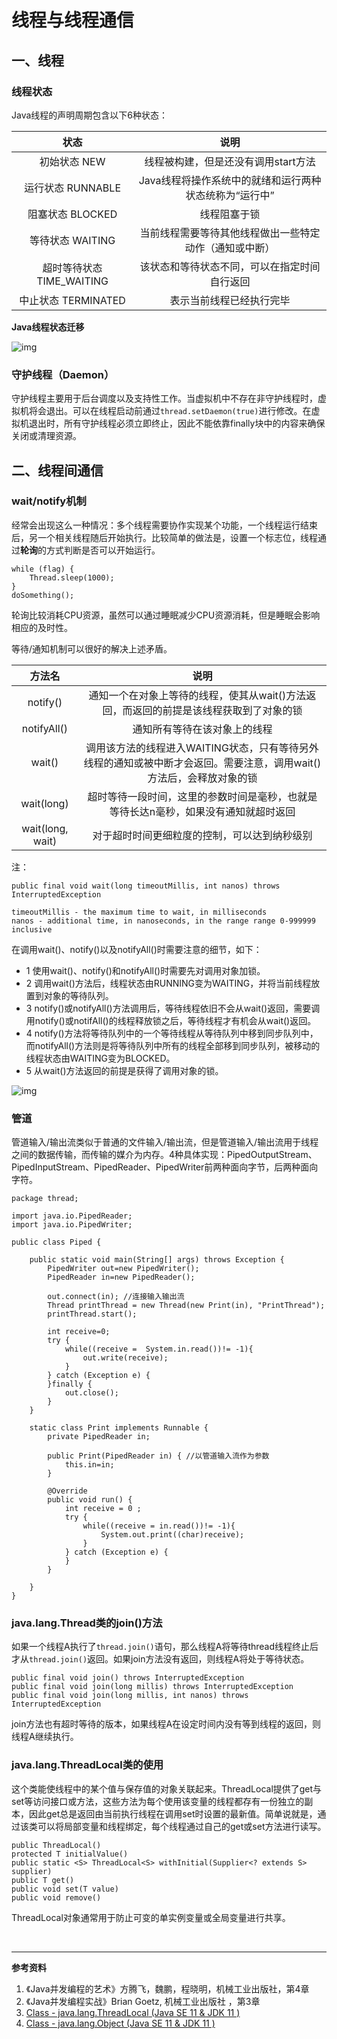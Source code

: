 # 线程与线程通信

## 一、线程

### 线程状态

Java线程的声明周期包含以下6种状态：

|           状态            |                          说明                          |
| :-----------------------: | :----------------------------------------------------: |
|       初始状态 NEW        |          线程被构建，但是还没有调用start方法           |
|     运行状态 RUNNABLE     | Java线程将操作系统中的就绪和运行两种状态统称为“运行中” |
|     阻塞状态 BLOCKED      |                      线程阻塞于锁                      |
|     等待状态 WAITING      | 当前线程需要等待其他线程做出一些特定动作（通知或中断） |
| 超时等待状态 TIME_WAITING |      该状态和等待状态不同，可以在指定时间自行返回      |
|    中止状态 TERMINATED    |                表示当前线程已经执行完毕                |

**Java线程状态迁移**

![img](https://images2018.cnblogs.com/blog/930824/201807/930824-20180715222029724-1669695888.jpg)

### 守护线程（Daemon）

守护线程主要用于后台调度以及支持性工作。当虚拟机中不存在非守护线程时，虚拟机将会退出。可以在线程启动前通过`thread.setDaemon(true)`进行修改。在虚拟机退出时，所有守护线程必须立即终止，因此不能依靠finally块中的内容来确保关闭或清理资源。

## 二、线程间通信

### wait/notify机制

经常会出现这么一种情况：多个线程需要协作实现某个功能，一个线程运行结束后，另一个相关线程随后开始执行。比较简单的做法是，设置一个标志位，线程通过**轮询**的方式判断是否可以开始运行。

```
while (flag) {
    Thread.sleep(1000);
}
doSomething();
```

轮询比较消耗CPU资源，虽然可以通过睡眠减少CPU资源消耗，但是睡眠会影响相应的及时性。

等待/通知机制可以很好的解决上述矛盾。

|      方法名      |                             说明                             |
| :--------------: | :----------------------------------------------------------: |
|     notify()     | 通知一个在对象上等待的线程，使其从wait()方法返回，而返回的前提是该线程获取到了对象的锁 |
|   notifyAll()    |                 通知所有等待在该对象上的线程                 |
|      wait()      | 调用该方法的线程进入WAITING状态，只有等待另外线程的通知或被中断才会返回。需要注意，调用wait()方法后，会释放对象的锁 |
|    wait(long)    | 超时等待一段时间，这里的参数时间是毫秒，也就是等待长达n毫秒，如果没有通知就超时返回 |
| wait(long, wait) |         对于超时时间更细粒度的控制，可以达到纳秒级别         |

注：

```
public final void wait(long timeoutMillis, int nanos) throws InterruptedException

timeoutMillis - the maximum time to wait, in milliseconds
nanos - additional time, in nanoseconds, in the range range 0-999999 inclusive
```

在调用wait()、notify()以及notifyAll()时需要注意的细节，如下：

* 1 使用wait()、notify()和notifyAll()时需要先对调用对象加锁。
* 2 调用wait()方法后，线程状态由RUNNING变为WAITING，并将当前线程放置到对象的等待队列。
* 3 notify()或notifyAll()方法调用后，等待线程依旧不会从wait()返回，需要调用notify()或notifAll()的线程释放锁之后，等待线程才有机会从wait()返回。
* 4 notify()方法将等待队列中的一个等待线程从等待队列中移到同步队列中，而notifyAll()方法则是将等待队列中所有的线程全部移到同步队列，被移动的线程状态由WAITING变为BLOCKED。
* 5 从wait()方法返回的前提是获得了调用对象的锁。

![img](http://img.wandouip.com/crawler/article/2019228/45468441f2492b4b5067ec73d291c93d)

### 管道

管道输入/输出流类似于普通的文件输入/输出流，但是管道输入/输出流用于线程之间的数据传输，而传输的媒介为内存。4种具体实现：PipedOutputStream、PipedInputStream、PipedReader、PipedWriter前两种面向字节，后两种面向字符。

```
package thread;

import java.io.PipedReader;
import java.io.PipedWriter;

public class Piped {

	public static void main(String[] args) throws Exception {
		PipedWriter out=new PipedWriter();
		PipedReader in=new PipedReader();
		
		out.connect(in); //连接输入输出流
		Thread printThread = new Thread(new Print(in), "PrintThread");
		printThread.start();
	
		int receive=0;
		try {
			while((receive =  System.in.read())!= -1){
				out.write(receive);
			}
		} catch (Exception e) {
		}finally {
			out.close();
		}
	}
	
	static class Print implements Runnable {
		private PipedReader in;
		
		public Print(PipedReader in) { //以管道输入流作为参数
			this.in=in;
		}
		
		@Override
		public void run() {
			int receive = 0 ;
			try {
				while((receive = in.read())!= -1){
					System.out.print((char)receive);
				}
			} catch (Exception e) {
			}
		}
		
	}
}
```

### java.lang.Thread类的join()方法

如果一个线程A执行了`thread.join()`语句，那么线程A将等待thread线程终止后才从`thread.join()`返回。如果join方法没有返回，则线程A将处于等待状态。

```
public final void join() throws InterruptedException
public final void join(long millis) throws InterruptedException
public final void join(long millis, int nanos) throws InterruptedException
```

join方法也有超时等待的版本，如果线程A在设定时间内没有等到线程的返回，则线程A继续执行。

### java.lang.ThreadLocal类的使用

这个类能使线程中的某个值与保存值的对象关联起来。ThreadLocal提供了get与set等访问接口或方法，这些方法为每个使用该变量的线程都存有一份独立的副本，因此get总是返回由当前执行线程在调用set时设置的最新值。简单说就是，通过该类可以将局部变量和线程绑定，每个线程通过自己的get或set方法进行读写。

```
public ThreadLocal()
protected T initialValue()
public static <S> ThreadLocal<S> withInitial​(Supplier<? extends S> supplier)
public T get()
public void set(T value)
public void remove()
```

ThreadLocal对象通常用于防止可变的单实例变量或全局变量进行共享。



<br>

---

**参考资料**

1. 《Java并发编程的艺术》方腾飞，魏鹏，程晓明，机械工业出版社，第4章
2.  《Java并发编程实战》Brian Goetz, 机械工业出版社 ，第3章
3.   [Class - java.lang.ThreadLocal<T> (Java SE 11 & JDK 11 )](https://docs.oracle.com/en/java/javase/11/docs/api/java.base/java/lang/ThreadLocal.html)
4.   [Class -  java.lang.Object (Java SE 11 & JDK 11 )](https://docs.oracle.com/en/java/javase/11/docs/api/java.base/java/lang/Object.html)

